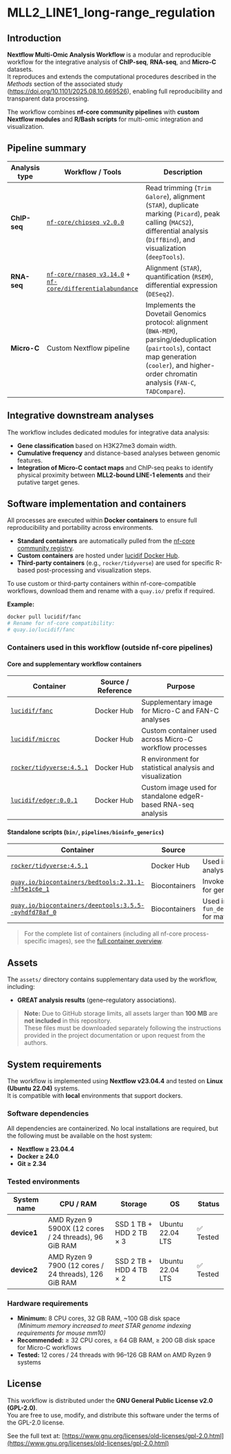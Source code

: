 # MLL2_LINE1_long-range_regulation

## Introduction

**Nextflow Multi-Omic Analysis Workflow** is a modular and reproducible workflow for the integrative analysis of **ChIP-seq**, **RNA-seq**, and **Micro-C** datasets.  
It reproduces and extends the computational procedures described in the *Methods* section of the associated study (https://doi.org/10.1101/2025.08.10.669526), enabling full reproducibility and transparent data processing.

The workflow combines **nf-core community pipelines** with **custom Nextflow modules** and **R/Bash scripts** for multi-omic integration and visualization.

## Pipeline summary

| **Analysis type** | **Workflow / Tools** | **Description** |
|--------------------|----------------------|-----------------|
| **ChIP-seq** | [`nf-core/chipseq v2.0.0`](https://nf-co.re/chipseq) | Read trimming (`Trim Galore`), alignment (`STAR`), duplicate marking (`Picard`), peak calling (`MACS2`), differential analysis (`DiffBind`), and visualization (`deepTools`). |
| **RNA-seq** | [`nf-core/rnaseq v3.14.0`](https://nf-co.re/rnaseq) + [`nf-core/differentialabundance`](https://nf-co.re/differentialabundance) | Alignment (`STAR`), quantification (`RSEM`), differential expression (`DESeq2`). |
| **Micro-C** | Custom Nextflow pipeline | Implements the Dovetail Genomics protocol: alignment (`BWA-MEM`), parsing/deduplication (`pairtools`), contact map generation (`cooler`), and higher-order chromatin analysis (`FAN-C`, `TADCompare`). |

## Integrative downstream analyses

The workflow includes dedicated modules for integrative data analysis:

- **Gene classification** based on H3K27me3 domain width.
- **Cumulative frequency** and distance-based analyses between genomic features.
- **Integration of Micro-C contact maps** and ChIP-seq peaks to identify physical proximity between **MLL2-bound LINE-1 elements** and their putative target genes.

## Software implementation and containers

All processes are executed within **Docker containers** to ensure full reproducibility and portability across environments.

- **Standard containers** are automatically pulled from the [nf-core community registry](https://nf-co.re).  
- **Custom containers** are hosted under [lucidif Docker Hub](https://hub.docker.com/u/lucidif).  
- **Third-party containers** (e.g., `rocker/tidyverse`) are used for specific R-based post-processing and visualization steps.

To use custom or third-party containers within nf-core-compatible workflows, download them and rename with a `quay.io/` prefix if required.

**Example:**
```bash
docker pull lucidif/fanc
# Rename for nf-core compatibility:
# quay.io/lucidif/fanc
```
### Containers used in this workflow (outside nf-core pipelines)

#### Core and supplementary workflow containers

| **Container** | **Source / Reference** | **Purpose** |
|----------------|------------------------|--------------|
| [`lucidif/fanc`](https://hub.docker.com/r/lucidif/fanc) | Docker Hub | Supplementary image for Micro-C and FAN-C analyses |
| [`lucidif/microc`](https://hub.docker.com/r/lucidif/microc) | Docker Hub | Custom container used across Micro-C workflow processes |
| [`rocker/tidyverse:4.5.1`](https://hub.docker.com/_/rocker) | Docker Hub | R environment for statistical analysis and visualization |
| [`lucidif/edger:0.0.1`](https://hub.docker.com/r/lucidif/edger) | Docker Hub | Custom image used for standalone edgeR-based RNA-seq analysis |

####  Standalone scripts (`bin/`, `pipelines/bioinfo_generics`)

| **Container** | **Source** | **Purpose** |
|----------------|-------------|--------------|
| [`rocker/tidyverse:4.5.1`](https://hub.docker.com/_/rocker) | Docker Hub | Used in R scripts for cumulative analysis and plotting |
| [`quay.io/biocontainers/bedtools:2.31.1--hf5e1c6e_1`](https://quay.io/repository/biocontainers/bedtools) | Biocontainers | Invoked by `peaks_classification.sh` for genomic interval operations |
| [`quay.io/biocontainers/deeptools:3.5.5--pyhdfd78af_0`](https://quay.io/repository/biocontainers/deeptools) | Biocontainers | Used in `fun_deeptools_heatmap_and_profile.sh` for matrix and profile generation |

> For the complete list of containers (including all nf-core process-specific images), see the [full container overview](docs/containers_full_list.md).


## Assets

The `assets/` directory contains supplementary data used by the workflow, including:

- **GREAT analysis results** (gene–regulatory associations).

> **Note:** Due to GitHub storage limits, all assets larger than **100 MB** are **not included** in this repository.  
> These files must be downloaded separately following the instructions provided in the project documentation or upon request from the authors.

## System requirements

The workflow is implemented using **Nextflow v23.04.4** and tested on **Linux (Ubuntu 22.04)** systems.  
It is compatible with **local** environments that support dockers. 

### Software dependencies

All dependencies are containerized. No local installations are required, but the following must be available on the host system:

- **Nextflow ≥ 23.04.4**  
- **Docker ≥ 24.0**  
- **Git ≥ 2.34**

### Tested environments

| System name | CPU / RAM | Storage | OS | Status |
|--------------|------------|----------|-----|---------|
| **device1** | AMD Ryzen 9 5900X (12 cores / 24 threads), 96 GiB RAM | SSD 1 TB + HDD 2 TB × 3 | Ubuntu 22.04 LTS | ✅ Tested |
| **device2** | AMD Ryzen 9 7900 (12 cores / 24 threads), 126 GiB RAM | SSD 2 TB + HDD 4 TB × 2 | Ubuntu 22.04 LTS | ✅ Tested |

### Hardware requirements

- **Minimum:** 8 CPU cores, 32 GB RAM, ~100 GB disk space  
  *(Minimum memory increased to meet STAR genome indexing requirements for mouse mm10)*  
- **Recommended:** ≥ 32 CPU cores, ≥ 64 GB RAM, ≥ 200 GB disk space for Micro-C workflows  
- **Tested:** 12 cores / 24 threads with 96–126 GB RAM on AMD Ryzen 9 systems

## License

This workflow is distributed under the **GNU General Public License v2.0 (GPL-2.0)**.  
You are free to use, modify, and distribute this software under the terms of the GPL-2.0 license.

See the full text at: [https://www.gnu.org/licenses/old-licenses/gpl-2.0.html](https://www.gnu.org/licenses/old-licenses/gpl-2.0.html)
